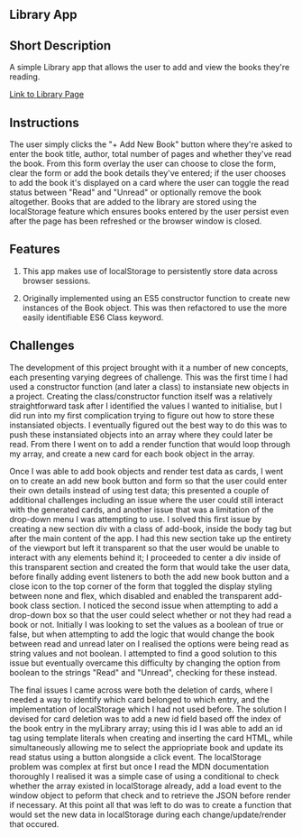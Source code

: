 ## Library App

## Short Description

A simple Library app that allows the user to add and view the books they're reading.

[Link to Library Page](https://apwaite.github.io/library/)

## Instructions

The user simply clicks the "+ Add New Book" button where they're asked to enter the book title, author, total number of pages and whether they've read the book. From this form overlay the user can choose to close the form, clear the form or add the book details they've entered; if the user chooses to add the book it's displayed on a card where the user can toggle the read status between "Read" and "Unread" or optionally remove the book altogether. Books that are added to the library are stored using the localStorage feature which ensures books entered by the user persist even after the page has been refreshed or the browser window is closed.

## Features

1. This app makes use of localStorage to persistently store data across browser sessions.

2. Originally implemented using an ES5 constructor function to create new instances of the Book object. This was then refactored to use the more easily identifiable ES6 Class keyword.

## Challenges

The development of this project brought with it a number of new concepts, each presenting varying degrees of challenge. This was the first time I had used a constructor function (and later a class) to instansiate new objects in a project. Creating the class/constructor function itself was a relatively straightforward task after I identified the values I wanted to initialise, but I did run into my first complication trying to figure out how to store these instansiated objects. I eventually figured out the best way to do this was to push these instansiated objects into an array where they could later be read. From there I went on to add a render function that would loop through my array, and create a new card for each book object in the array.

Once I was able to add book objects and render test data as cards, I went on to create an add new book button and form so that the user could enter their own details instead of using test data; this presented a couple of additional challenges including an issue where the user could still interact with the generated cards, and another issue that was a limitation of the drop-down menu I was attempting to use. I solved this first issue by creating a new section div with a class of add-book, inside the body tag but after the main content of the app. I had this new section take up the entirety of the viewport but left it transparent so that the user would be unable to interact with any elements behind it; I proceeded to center a div inside of this transparent section and created the form that would take the user data, before finally adding event listeners to both the add new book button and a close icon to the top corner of the form that toggled the display styling between none and flex, which disabled and enabled the transparent add-book class section. I noticed the second issue when attempting to add a drop-down box so that the user could select whether or not they had read a book or not. Initially I was looking to set the values as a boolean of true or false, but when attempting to add the logic that would change the book between read and unread later on I realised the options were being read as string values and not boolean. I attempted to find a good solution to this issue but eventually overcame this difficulty by changing the option from boolean to the strings "Read" and "Unread", checking for these instead.

The final issues I came across were both the deletion of cards, where I needed a way to identify which card belonged to which entry, and the implementation of localStorage which I had not used before. The solution I devised for card deletion was to add a new id field based off the index of the book entry in the myLibrary array; using this id I was able to add an id tag using template literals when creating and inserting the card HTML, while simultaneously allowing me to select the appriopriate book and update its read status using a button alongside a click event. The localStorage problem was complex at first but once I read the MDN documentation thoroughly I realised it was a simple case of using a conditional to check whether the array existed in localStorage already, add a load event to the window object to peform that check and to retrieve the JSON before render if necessary. At this point all that was left to do was to create a function that would set the new data in localStorage during each change/update/render that occured.
